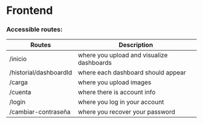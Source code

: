 # Frontend

### Accessible routes:
| Routes | Description |
| --- | --- |
| /inicio | where you upload and visualize dashboards |
| /historial/dashboardId | where each dashboard should appear |
| /carga | where you upload images |
| /cuenta | where there is account info |
| /login | where you log in your account |
| /cambiar-contraseña | where you recover your password |
